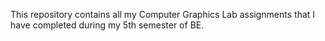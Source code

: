 This repository contains all my Computer Graphics Lab assignments that I have completed during my 5th semester of BE.
